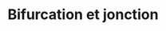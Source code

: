 ---
title: Bifurcation et jonction
permalink: /diagrammes-d-activites/#bifurcation-et-jonction
nav_order: 5
parent: Diagrammes d'activités
---